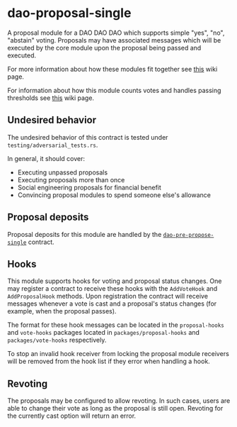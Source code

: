 # dao-proposal-single

A proposal module for a DAO DAO DAO which supports simple "yes", "no",
"abstain" voting. Proposals may have associated messages which will be
executed by the core module upon the proposal being passed and
executed.

For more information about how these modules fit together see
[this](https://github.com/DA0-DA0/dao-contracts/wiki/DAO-DAO-v1-Contracts-Design)
wiki page.

For information about how this module counts votes and handles passing
thresholds see
[this](https://github.com/DA0-DA0/dao-contracts/wiki/A-brief-overview-of-DAO-DAO-voting#proposal-status)
wiki page.

## Undesired behavior

The undesired behavior of this contract is tested under `testing/adversarial_tests.rs`.

In general, it should cover:
- Executing unpassed proposals
- Executing proposals more than once
- Social engineering proposals for financial benefit
- Convincing proposal modules to spend someone else's allowance

## Proposal deposits

Proposal deposits for this module are handled by the
[`dao-pre-propose-single`](../../pre-propose/dao-pre-propose-single)
contract.

## Hooks

This module supports hooks for voting and proposal status changes. One
may register a contract to receive these hooks with the `AddVoteHook`
and `AddProposalHook` methods. Upon registration the contract will
receive messages whenever a vote is cast and a proposal's status
changes (for example, when the proposal passes).

The format for these hook messages can be located in the
`proposal-hooks` and `vote-hooks` packages located in
`packages/proposal-hooks` and `packages/vote-hooks` respectively.

To stop an invalid hook receiver from locking the proposal module
receivers will be removed from the hook list if they error when
handling a hook.

## Revoting

The proposals may be configured to allow revoting.
In such cases, users are able to change their vote as long as the proposal is still open.
Revoting for the currently cast option will return an error.
